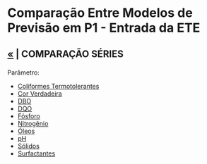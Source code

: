 # Comparação Entre Modelos de Previsão em P1 - Entrada da ETE

<h2 style="text-align: left">

  [«](https://github.com/vcwild/wtp-model) | COMPARAÇÃO SÉRIES

</h2>

Parâmetro:

- [Coliformes Termotolerantes](./p1_COLIFORMES_TERMOTOLERANTES.ipynb)
- [Cor Verdadeira](./p1_COR_VERDADEIRA.ipynb)
- [DBO](./p1_DBO.ipynb)
- [DQO](./p1_DQO.ipynb)
- [Fósforo](./p1_FÓSFORO.ipynb)
- [Nitrogênio](./p1_NITROGÊNIO.ipynb)
- [Óleos](./p1_ÓLEOS.ipynb)
- [pH](./p1_PH.ipynb)
- [Sólidos](./p1_SÓLIDOS.ipynb)
- [Surfactantes](./p1_SURFACTANTES.ipynb)